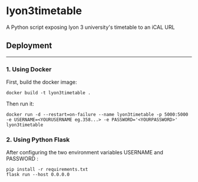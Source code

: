 # lyon3timetable

A Python script exposing lyon 3 university's timetable to an iCAL URL

## Deployment

-------------

### 1. Using Docker

First, build the docker image:

```console
docker build -t lyon3timetable .
```

Then run it:

```console
docker run -d --restart=on-failure --name lyon3timetable -p 5000:5000 -e USERNAME=<YOURUSERNAME eg.358...> -e PASSWORD='<YOURPASSWORD>' lyon3timetable
```

### 2. Using Python Flask

After configuring the two environment variables USERNAME and PASSWORD :

```console
pip install -r requirements.txt
flask run --host 0.0.0.0
```
